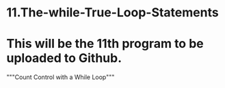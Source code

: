 # 11.The-while-True-Loop-Statements
# This will be the 11th program to be uploaded to Github.

"""Count Control with a While Loop"""
